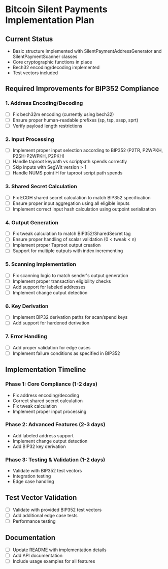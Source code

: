 # Bitcoin Silent Payments Implementation Plan

## Current Status
- Basic structure implemented with SilentPaymentAddressGenerator and SilentPaymentScanner classes
- Core cryptographic functions in place
- Bech32 encoding/decoding implemented
- Test vectors included

## Required Improvements for BIP352 Compliance

### 1. Address Encoding/Decoding
- [ ] Fix bech32m encoding (currently using bech32)
- [ ] Ensure proper human-readable prefixes (sp, tsp, sssp, sprt)
- [ ] Verify payload length restrictions

### 2. Input Processing
- [ ] Implement proper input selection according to BIP352 (P2TR, P2WPKH, P2SH-P2WPKH, P2PKH)
- [ ] Handle taproot keypath vs scriptpath spends correctly
- [ ] Skip inputs with SegWit version > 1
- [ ] Handle NUMS point H for taproot script path spends

### 3. Shared Secret Calculation
- [ ] Fix ECDH shared secret calculation to match BIP352 specification
- [ ] Ensure proper input aggregation using all eligible inputs
- [ ] Implement correct input hash calculation using outpoint serialization

### 4. Output Generation
- [ ] Fix tweak calculation to match BIP352/SharedSecret tag
- [ ] Ensure proper handling of scalar validation (0 < tweak < n)
- [ ] Implement proper Taproot output creation
- [ ] Support for multiple outputs with index incrementing

### 5. Scanning Implementation
- [ ] Fix scanning logic to match sender's output generation
- [ ] Implement proper transaction eligibility checks
- [ ] Add support for labeled addresses
- [ ] Implement change output detection

### 6. Key Derivation
- [ ] Implement BIP32 derivation paths for scan/spend keys
- [ ] Add support for hardened derivation

### 7. Error Handling
- [ ] Add proper validation for edge cases
- [ ] Implement failure conditions as specified in BIP352

## Implementation Timeline

### Phase 1: Core Compliance (1-2 days)
- Fix address encoding/decoding
- Correct shared secret calculation
- Fix tweak calculation
- Implement proper input processing

### Phase 2: Advanced Features (2-3 days)
- Add labeled address support
- Implement change output detection
- Add BIP32 key derivation

### Phase 3: Testing & Validation (1-2 days)
- Validate with BIP352 test vectors
- Integration testing
- Edge case handling

## Test Vector Validation
- [ ] Validate with provided BIP352 test vectors
- [ ] Add additional edge case tests
- [ ] Performance testing

## Documentation
- [ ] Update README with implementation details
- [ ] Add API documentation
- [ ] Include usage examples for all features
